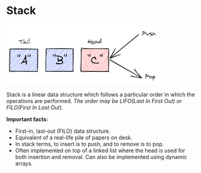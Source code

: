 # Stack

![Stack](/images/stack.png)

Stack is a linear data structure which follows a particular order in which the operations are performed. _The order may be LIFO(Last In First Out) or FILO(First In Last Out)._ <br>

**Important facts:**

* First-in, last-out (FILO) data structure.
* Equivalent of a real-life pile of papers on desk.
* In stack terms, to insert is to push, and to remove is to pop.
* Often implemented on top of a linked list where the head is used for both insertion and removal. Can also be implemented using dynamic arrays.

